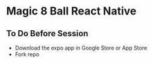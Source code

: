 # Magic 8 Ball React Native

## To Do Before Session
- Download the expo app in Google Store or App Store
- Fork repo

